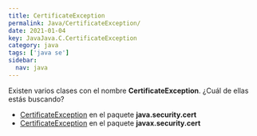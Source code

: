 ```yaml
---
title: CertificateException
permalink: Java/CertificateException/
date: 2021-01-04
key: JavaJava.C.CertificateException
category: java
tags: ['java se']
sidebar: 
  nav: java
---
```


Existen varios clases con el nombre **CertificateException**. ¿Cuál de ellas estás buscando?
<ul>
<li><a href="/Java/CertificateException-java-security-cert/">CertificateException</a> en el paquete <strong>java.security.cert</strong></li>
<li><a href="/Java/CertificateException-javax-security-cert/">CertificateException</a> en el paquete <strong>javax.security.cert</strong></li>
<ul>

